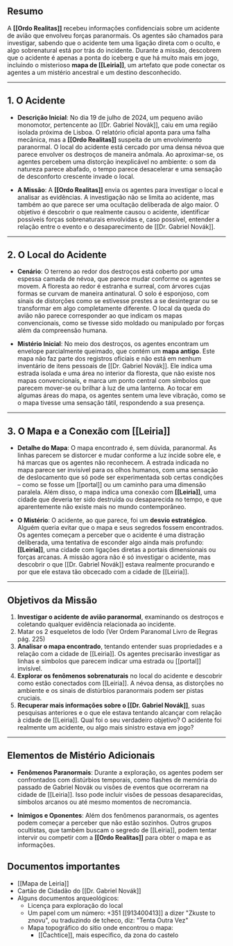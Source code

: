 ## **Resumo**

A **[[Ordo Realitas]]** recebeu informações confidenciais sobre um acidente de avião que envolveu forças paranormais. Os agentes são chamados para investigar, sabendo que o acidente tem uma ligação direta com o oculto, e algo sobrenatural está por trás do incidente. Durante a missão, descobrem que o acidente é apenas a ponta do iceberg e que há muito mais em jogo, incluindo o misterioso **mapa de [[Leiria]]**, um artefato que pode conectar os agentes a um mistério ancestral e um destino desconhecido.

---

## **1. O Acidente**

- **Descrição Inicial**: No dia 19 de julho de 2024, um pequeno avião monomotor, pertencente ao [[Dr. Gabriel Novák]], caiu em uma região isolada próxima de Lisboa. O relatório oficial aponta para uma falha mecânica, mas a **[[Ordo Realitas]]** suspeita de um envolvimento paranormal. O local do acidente está cercado por uma densa névoa que parece envolver os destroços de maneira anômala. Ao aproximar-se, os agentes percebem uma distorção inexplicável no ambiente: o som da natureza parece abafado, o tempo parece desacelerar e uma sensação de desconforto crescente invade o local.

- **A Missão**: A **[[Ordo Realitas]]** envia os agentes para investigar o local e analisar as evidências. A investigação não se limita ao acidente, mas também ao que parece ser uma ocultação deliberada de algo maior. O objetivo é descobrir o que realmente causou o acidente, identificar possíveis forças sobrenaturais envolvidas e, caso possível, entender a relação entre o evento e o desaparecimento de [[Dr. Gabriel Novák]].
---

## **2. O Local do Acidente**

- **Cenário**: O terreno ao redor dos destroços está coberto por uma espessa camada de névoa, que parece mudar conforme os agentes se movem. A floresta ao redor é estranha e surreal, com árvores cujas formas se curvam de maneira antinatural. O solo é esponjoso, com sinais de distorções como se estivesse prestes a se desintegrar ou se transformar em algo completamente diferente. O local da queda do avião não parece corresponder ao que indicam os mapas convencionais, como se tivesse sido moldado ou manipulado por forças além da compreensão humana.

- **Mistério Inicial**: No meio dos destroços, os agentes encontram um envelope parcialmente queimado, que contém um **mapa antigo**. Este mapa não faz parte dos registros oficiais e não está em nenhum inventário de itens pessoais de [[Dr. Gabriel Novák]]. Ele indica uma estrada isolada e uma área no interior da floresta, que não existe nos mapas convencionais, e marca um ponto central com símbolos que parecem mover-se ou brilhar à luz de uma lanterna. Ao tocar em algumas áreas do mapa, os agentes sentem uma leve vibração, como se o mapa tivesse uma sensação tátil, respondendo a sua presença.


---

## **3. O Mapa e a Conexão com [[Leiria]]**

- **Detalhe do Mapa**: O mapa encontrado é, sem dúvida, paranormal. As linhas parecem se distorcer e mudar conforme a luz incide sobre ele, e há marcas que os agentes não reconhecem. A estrada indicada no mapa parece ser invisível para os olhos humanos, com uma sensação de deslocamento que só pode ser experimentada sob certas condições – como se fosse um [[portal]] ou um caminho para uma dimensão paralela. Além disso, o mapa indica uma conexão com **[[Leiria]]**, uma cidade que deveria ter sido destruída ou desaparecida no tempo, e que aparentemente não existe mais no mundo contemporâneo.
    
- **O Mistério**: O acidente, ao que parece, foi um **desvio estratégico**. Alguém queria evitar que o mapa e seus segredos fossem encontrados. Os agentes começam a perceber que o acidente é uma distração deliberada, uma tentativa de esconder algo ainda mais profundo: **[[Leiria]]**, uma cidade com ligações diretas a portais dimensionais ou forças arcanas. A missão agora não é só investigar o acidente, mas descobrir o que [[Dr. Gabriel Novák]] estava realmente procurando e por que ele estava tão obcecado com a cidade de [[Leiria]].
    

---

## **Objetivos da Missão**

1. **Investigar o acidente de avião paranormal**, examinando os destroços e coletando qualquer evidência relacionada ao incidente.
2. Matar os 2 esqueletos de lodo (Ver Ordem Paranomal Livro de Regras pág. 225)
3. **Analisar o mapa encontrado**, tentando entender suas propriedades e a relação com a cidade de [[Leiria]]. Os agentes precisarão investigar as linhas e símbolos que parecem indicar uma estrada ou [[portal]] invisível.
4. **Explorar os fenômenos sobrenaturais** no local do acidente e descobrir como estão conectados com [[Leiria]]. A névoa densa, as distorções no ambiente e os sinais de distúrbios paranormais podem ser pistas cruciais.
5. **Recuperar mais informações sobre o [[Dr. Gabriel Novák]]**, suas pesquisas anteriores e o que ele estava tentando alcançar com relação à cidade de [[Leiria]]. Qual foi o seu verdadeiro objetivo? O acidente foi realmente um acidente, ou algo mais sinistro estava em jogo?

---

## **Elementos de Mistério Adicionais**

- **Fenômenos Paranormais**: Durante a exploração, os agentes podem ser confrontados com distúrbios temporais, como flashes de memória do passado de Gabriel Novák ou visões de eventos que ocorreram na cidade de [[Leiria]]. Isso pode incluir visões de pessoas desaparecidas, símbolos arcanos ou até mesmo momentos de necromancia.
    
- **Inimigos e Oponentes**: Além dos fenômenos paranormais, os agentes podem começar a perceber que não estão sozinhos. Outros grupos ocultistas, que também buscam o segredo de [[Leiria]], podem tentar intervir ou competir com a **[[Ordo Realitas]]** para obter o mapa e as informações.

## **Documentos importantes**

- [[Mapa de Leiria]]
- Cartão de Cidadão do [[Dr. Gabriel Novák]]
- Alguns documentos arqueológicos:
	- Licença para exploração do local
	- Um papel com um número: +351 [[913400413]] a dizer "Zkuste to znovu", ou traduzindo de tcheco, diz: "Tenta Outra Vez"
	- Mapa topográfico do sitio onde encontrou o mapa:
		- [[Čachtice]], mais especifico, da zona do castelo